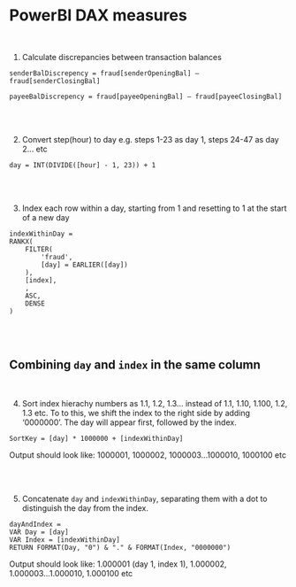 # PowerBI DAX measures

<br>

1. Calculate discrepancies between transaction balances
```DAX
senderBalDiscrepency = fraud[senderOpeningBal] – fraud[senderClosingBal]

payeeBalDiscrepency = fraud[payeeOpeningBal] – fraud[payeeClosingBal]
```

<br><br>

2. Convert step(hour) to day e.g. steps 1-23 as day 1, steps 24-47 as day 2... etc
```DAX
day = INT(DIVIDE([hour] - 1, 23)) + 1
```

<br><br>

3. Index each row within a day, starting from 1 and resetting to 1 at the start of a new day
```DAX
indexWithinDay = 
RANKX(
    FILTER(
        'fraud', 
        [day] = EARLIER([day])  
    ),
    [index],    
    , 
    ASC,            
    DENSE              
)
```

<br><br>

## Combining `day` and `index` in the same column

<br>

4. Sort index hierachy numbers as 1.1, 1.2, 1.3... instead of 1.1, 1.10, 1.100, 1.2, 1.3 etc. 
To to this, we shift the index to the right side by adding ‘0000000’.
The day will appear first, followed by the index.
```DAX
SortKey = [day] * 1000000 + [indexWithinDay]
```
Output should look like: 1000001, 1000002, 1000003...1000010, 1000100 etc

<br><br>

5. Concatenate `day` and `indexWithinDay`, separating them with a dot to distinguish the day from the index.
```DAX
dayAndIndex = 
VAR Day = [day]
VAR Index = [indexWithinDay]
RETURN FORMAT(Day, "0") & "." & FORMAT(Index, "0000000")
```
Output should look like: 1.000001 (day 1, index 1), 1.000002, 1.000003...1.000010, 1.000100 etc


